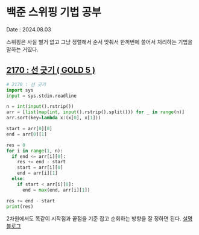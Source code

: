 # 백준 스위핑 기법 공부
Date : 2024.08.03

스위핑은 사실 별거 없고 그냥 정렬해서 순서 맞춰서 한꺼번에 쓸어서 처리하는 기법을 말하는 거였다.
## [2170 : 선 긋기 ( GOLD 5 )](https://www.acmicpc.net/problem/2170)
```py
# 2170 : 선 긋기
import sys
input = sys.stdin.readline

n = int(input().rstrip())
arr = [list(map(int, input().rstrip().split())) for _ in range(n)]
arr.sort(key=lambda x:(x[0], x[1]))

start = arr[0][0]
end = arr[0][1]

res = 0
for i in range(1, n):
  if end <= arr[i][0]:
    res += end - start
    start = arr[i][0]
    end = arr[i][1]
  else:
    if start < arr[i][0]:
      end = max(end, arr[i][1])

res += end - start
print(res)
```

2차원에서도 똑같이 시작점과 끝점을 기준 잡고 순회하는 방향을 잘 정하면 된다. [설명 블로그](https://blog.naver.com/kks227/220907708368)
